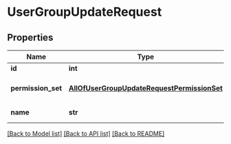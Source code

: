 # UserGroupUpdateRequest

## Properties
Name | Type | Description | Notes
------------ | ------------- | ------------- | -------------
**id** | **int** |  | [optional] 
**permission_set** | [**AllOfUserGroupUpdateRequestPermissionSet**](AllOfUserGroupUpdateRequestPermissionSet.md) | The Tgstation.Server.Api.Models.PermissionSet of the Tgstation.Server.Api.Models.Internal.UserGroup. | [optional] 
**name** | **str** | The name of the entity represented by the Tgstation.Server.Api.Models.NamedEntity. | [optional] 

[[Back to Model list]](../README.md#documentation-for-models) [[Back to API list]](../README.md#documentation-for-api-endpoints) [[Back to README]](../README.md)

